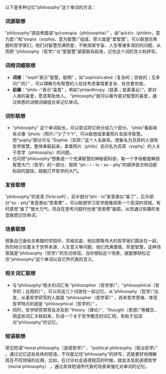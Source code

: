 以下是多种记忆“philosophy”这个单词的方法：

### 词源联想
“philosophy”源自希腊语“φιλοσοφία（philosophia）” ，由“φιλεῖν（philein，意为爱）”和“σοφία（sophia，意为智慧）”组成，原义就是“爱智慧”。可以联想古希腊的哲学家们，他们对智慧充满热爱，不断探索宇宙、人生等诸多深刻的问题，从而把 “philosophy（哲学）”与“爱智慧”紧密联系起来，记住这个词的含义和拼写。 

### 词根词缀联想
 - **词根**：“soph”表示“智慧，聪明” ，如“sophisticated（复杂的；世故的；见多识广的）” ，可以理解为有智慧的人往往考虑事情更复杂、处世更世故。
 - **前缀**：“philo -”表示“喜爱” ，例如“philanthropy（慈善；慈善事业）”，即对人类的喜爱，愿意帮助他人。
“philosophy”就可以看作是对智慧的喜爱，通过熟悉的词根词缀组合来记忆单词。

### 词形联想
 - “philosophy” 这个单词较长，可以尝试将它拆分成几个部分。“philo”看起来有点像 “photo（照片）”少了个“t”，可以联想成拿着照片去探寻智慧。而“sophy”部分可与 “Sophie（苏菲）”这个人名联系，想象名为苏菲的人很有哲学智慧。整体串联起来，拿着照片（philo）去问名为苏菲（sophy）的人关于哲学（philosophy）的问题。
 - 也可把“philosophy”想象成一个充满智慧的神秘密码锁，每一个字母都是解锁智慧大门（哲学）的一部分，按照 “ph - i - lo - so - phy”的顺序依次转动密码锁的旋钮，就能打开哲学的大门。

### 发音联想
“philosophy”的发音 [fəˈlɑːsəfi] ，前半部分“phi - lo”发音类似“废了”，后半部分“so - phy”发音类似“思索费” 。可以联想学习哲学就像探索一个高深的领域，有时感觉“废了”很大力气，而且在思考问题时也很“思索费”脑筋，从而通过有趣的发音联想记住单词。

### 场景联想
想象自己身处古希腊的学园中，苏格拉底、柏拉图等伟大的哲学家们围坐在一起，热烈地讨论着关于世界本源、人生意义等问题。他们充满激情，热爱智慧，这种场景就是“philosophy（哲学）”的生动体现。当你想起这个场景，就能够轻松记住“philosophy”这个单词以及它所代表的含义。 

### 相关词汇联想
 - 与“philosophy”相关的词汇有 “philosopher（哲学家）”，“philosophical（哲学的；达观的）” 。可以将这几个词放在一起记忆，从“philosophy（哲学）”出发，从事哲学研究的人就是 “philosopher（哲学家）” ，具有哲学思维、体现哲学特点的就是 “philosophical（哲学的）” 。
 - 同时，哲学研究常常会涉及到 “theory（理论）”、“thought（思想）”等概念，把这些词汇关联起来，形成一个关于哲学概念的词汇网，有助于加深对“philosophy”的记忆。 

### 短语联想
常见短语“moral philosophy（道德哲学）” 、“political philosophy（政治哲学）” 。通过记忆这些具体的短语，不仅能记住“philosophy”的拼写，还能更好地理解其在不同领域的应用。比如，在讨论社会道德规范的时候，就会涉及到道德哲学（moral philosophy） ，通过具体短语所代表的场景来强化对单词的记忆。 